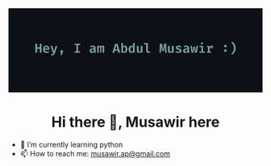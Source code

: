 <img src="github-banner1.png">
<h1 align="center">Hi there 👋, Musawir here</h1>


- 🌱 I’m currently learning python
- 📫 How to reach me: musawir.ap@gmail.com
